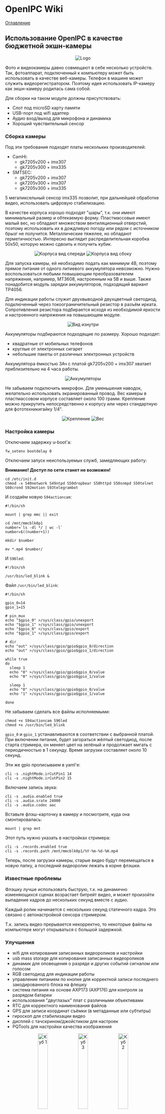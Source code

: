 # OpenIPC Wiki
[Оглавление](../README.md)

Использование OpenIPC в качестве бюджетной экшн-камеры
--------------------------------

<p align="center">
  <img src="https://github.com/OpenIPC/wiki/blob/master/images/actioncam-helmet.webp" alt="Logo"/>
</p>

Фото и видеокамеры давно совмещают в себе несколько устройств. Так, фотоаппарат, подключенный к компьютеру может быть использовать в качестве веб-камеры. Телефон в машине может служить видеорегистратором. Поэтому идея использовать IP-камеру как экшн-камеру родилась сама собой.

Для сборки на таком модуле должны присутствовать:
* Слот под microSD карту памяти
* USB-порт под wifi адаптер
* Аудио вход/выход для микрофона и динамика
* Хороший чувствительный сенсор

### Сборка камеры

Под эти требования подходят платы нескольких производителей:
* CamHi:
  * gk7205v200 + imx307
  * gk7205v300 + imx335
* SMTSEC:
  * gk7205v200 + imx307
  * gk7205v300 + imx307
  * gk7205v300 + imx335

5 мегапиксельный сенсор imx335 позволит, при дальнейшей обработке видео, использовать цифровую стабилизацию.

В качестве корпуса хорошо подходят "шары", т.к. они имеют минимальный размер и обтекаемую форму. Пластмассовые имеют малый вес, но обладают множеством вентиляционный отверстий, поэтому использовать их в дождливую погоду или рядом с источником брызг не получится. Металлические тяжелее, но обладают герметичностью. Интересно выглядит распределительная коробка 50х50, которую можно сдвоить и получить кубик.

<p align="center">
  <img src="https://github.com/OpenIPC/wiki/blob/master/images/actioncam-housing-front.webp" alt="Корпуса вид спереди"/>
  <img src="https://github.com/OpenIPC/wiki/blob/master/images/actioncam-housing-side.webp" alt="Корпуса вид сбоку"/>
</p>

Для запуска камеры, ей необходимо подать как минимум 4В, поэтому прямое питания от одного литиевого аккумулятора невозможно. Нужно воспользоваться любыми повышающим преобразователем напряжения, например, MT3608, настроенным на 5В и выше. Также понадобится модуль зарядки аккумуляторов, подходящий вариант TP4056.

Для индикации работы служит двухвыводной двухцветный светодиод, подключенный через токоограничительный резистор в разъём ирката. Сопротивления резистора подбирается исходя из необходимой яркости и настроенного напряжения на повышающем модуле.

<p align="center">
  <img src="https://github.com/OpenIPC/wiki/blob/master/images/actioncam-inside.webp" alt="Вид изнутри"/>
</p>

Аккумуляторы подбираются подходящие по размеру. Хорошо подходят:
* квадратные от мобильных телефонов
* круглые от электронных сигарет
* небольшие пакеты от различных электронных устройств

Аккумулятора ёмкостью 3Ач с платой gk7205v200 + imx307 хватает приблизительно на 4 часа работы.

<p align="center">
  <img src="https://github.com/OpenIPC/wiki/blob/master/images/actioncam-battery.webp" alt="Аккумуляторы"/>
</p>

Не забываем подключить микрофон. Для уменьшения наводок, желательно использовать экранированный провод. Вес камеры в пластмассовом корпусе составляет около 100 грамм. Крепление можно прикрутить непосредственно к корпусу или через стандартную для фототехникигайку 1/4".

<p align="center">
  <img src="https://github.com/OpenIPC/wiki/blob/master/images/actioncam-mount.webp" alt="Крепление"/>
  <img src="https://github.com/OpenIPC/wiki/blob/master/images/actioncam-weight.webp" alt="Вес"/>
</p>

### Настройка камеры

Отключаем задержку u-boot'а:

`fw_setenv bootdelay 0`

Отключаем запуск неиспользуемых служб, замедляющих работу:

**Внимание! Доступ по сети станет не возможен!**

```
cd /etc/init.d
chmod -x S40network S49ntpd S50dropbear S50httpd S50snmpd S50telnet S60crond S92motion S93telegrambot
```

И создаём новую `S94actioncam`:

```
#!/bin/sh

mount | grep mmc || exit

cd /mnt/mmcblk0p1
number=`ls -dl */ | wc -l`
number=$((number+1))

mkdir $number

mv *.mp4 $number/
```

И `S96led`:

```
#!/bin/sh

/usr/bin/led_blink &
```

Файл `/usr/bin/led_blink`:

```
#!/bin/sh

gpio_0=14
gpio_1=15

# pin_mux
echo "$gpio_0" >/sys/class/gpio/unexport
echo "$gpio_1" >/sys/class/gpio/unexport
echo "$gpio_0" >/sys/class/gpio/export
echo "$gpio_1" >/sys/class/gpio/export

# dir
echo "out" >/sys/class/gpio/gpio$gpio_0/direction
echo "out" >/sys/class/gpio/gpio$gpio_1/direction

while true
do
  sleep 1
  echo "0" >/sys/class/gpio/gpio$gpio_0/value
  echo "0" >/sys/class/gpio/gpio$gpio_1/value

  sleep 1
  echo "0" >/sys/class/gpio/gpio$gpio_0/value
  echo "1" >/sys/class/gpio/gpio$gpio_1/value

done
```

Не забываем сделать все файлы исполняемыми:

```
chmod +x S94actioncam S96led
chmod +x /usr/bin/led_blink
```

`gpio_0` и `gpio_1` устанавливаются в соответствии с выбранной платой. При включении питания, будет загораться жёлтый светодиод, после старта стримера, он меняет цвет на зелёный и продолжает мигать с периодичностью в 1 секунду. Время загрузки составляет около 10 секунд.

Эти же gpio прописываем в yaml'е:

```
cli -s .nightMode.irCutPin1 14
cli -s .nightMode.irCutPin2 15
```

Включаем запись звука:

```
cli -s .audio.enabled true
cli -s .audio.srate 24000
cli -s .audio.codec aac
```

Вставьте флэш-карточку в камеру и посмотрите, куда она смонтировалась:

```
mount | grep mnt
```

Этот путь нужно указать в настройках стримера:

```
cli -s .records.enabled true
cli -s .records.path /mnt/mmcblk0p1/%Y-%m-%d-%H.mp4

```

Теперь, после загрузки камеры, старые видео будут перемещаться в новую папку, а последний видеоролик лежать в корне флэшки.

### Известные проблемы

Флэшку лучше использовать быструю, т.к. на динамично изменяющихся сценах возрастает битрейт видео, и может произойти выпадение кадров до нескольких секунд вместе с аудио.

Каждый ролик начинается с нескольких секунд статичного кадра. Это связано с автонастройкой сенсора стримером.

Т.к. запись видео прерывается некорректно, то некоторые файлы на компьютере могут открываться с большой задержкой.

### Улучшения

* wifi для копирования записанных видеороликов и настройки
* usb mass storage для копирования записанных видеороликов
* динамик для оповещения о разряде и других событий сигналом или голосом
* RGB светодиод для индикации работы
* управление питанием по кнопке для корректной записи последнего закодированного блока на флешку
* система питания на основе AXP173 (AXP176) для контроля за разрядом батареи
* использования "двуглазых" плат с различными объективами
* RTC для корректного наименования файлов
* GPS для записи координат съёмки (в метаданные или субтитры)
* гироскоп для стабилизации видео
* дисплей с тачскрином/джойстиком для настроек
* PQTools для настройки качества изображения

<p align="center">
  <img src="https://github.com/OpenIPC/wiki/blob/master/images/actioncam-box-1.webp" width="25%" alt="Куб 1"/>
  <img src="https://github.com/OpenIPC/wiki/blob/master/images/actioncam-box-3.webp" width="25%" alt="Куб 3"/>
  <img src="https://github.com/OpenIPC/wiki/blob/master/images/actioncam-box-2.webp" width="25%" alt="Куб 2"/>
</p>

